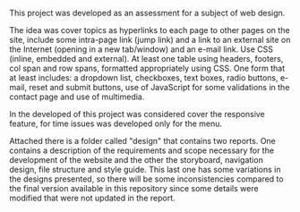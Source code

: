 This project was developed as an assessment for a subject of web design.

The idea was cover topics as hyperlinks to each page to other pages on the site, include some intra-page link (jump link) and a link to an external site on the Internet (opening in a new tab/window) and an e-mail link. Use CSS (inline, embedded and external). At least one table using headers, footers, col span and row spans, formatted appropriately using CSS. One form that at least includes:
a dropdown list, checkboxes, text boxes, radio buttons, e-mail, reset and submit buttons, use of JavaScript for some validations in the contact page and
use of multimedia.

In the developed of this project was considered cover the responsive feature, for time issues was developed only for the menu.

Attached there is a folder called "design" that contains two reports. One contains a description of the requirements and scope necessary for the development of the website and the other the storyboard, navigation design, file structure and style guide. This last one has some variations in the designs presented, so there will be some inconsistencies compared to the final version available in this repository since some details were modified that were not updated in the report.
